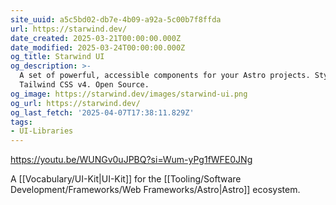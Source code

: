 ```yaml
---
site_uuid: a5c5bd02-db7e-4b09-a92a-5c00b7f8ffda
url: https://starwind.dev/
date_created: 2025-03-21T00:00:00.000Z
date_modified: 2025-03-24T00:00:00.000Z
og_title: Starwind UI
og_description: >-
  A set of powerful, accessible components for your Astro projects. Styled with
  Tailwind CSS v4. Open Source.
og_image: https://starwind.dev/images/starwind-ui.png
og_url: https://starwind.dev/
og_last_fetch: '2025-04-07T17:38:11.829Z'
tags:
- UI-Libraries
---
```








https://youtu.be/WUNGv0uJPBQ?si=Wum-yPg1fWFE0JNg

A [[Vocabulary/UI-Kit|UI-Kit]] for the [[Tooling/Software Development/Frameworks/Web Frameworks/Astro|Astro]] ecosystem.